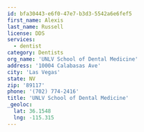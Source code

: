 ```yaml
---
id: bfa30443-e6f0-47e7-b3d3-5542a6e6fef5
first_name: Alexis
last_name: Russell
license: DDS
services:
  - dentist
category: Dentists
org_name: 'UNLV School of Dental Medicine'
address: '10004 Calabasas Ave'
city: 'Las Vegas'
state: NV
zip: '89117'
phone: '(702) 774-2416'
title: 'UNLV School of Dental Medicine'
_geoloc:
  lat: 36.1548
  lng: -115.315
---
```

